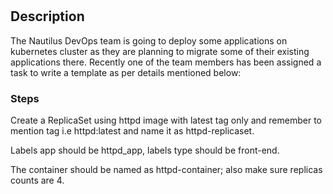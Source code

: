 #

## Description

The Nautilus DevOps team is going to deploy some applications on kubernetes cluster as they are planning to migrate some of their existing applications there. Recently one of the team members has been assigned a task to write a template as per details mentioned below:

### Steps

Create a ReplicaSet using httpd image with latest tag only and remember to mention tag i.e httpd:latest and name it as httpd-replicaset.


Labels app should be httpd_app, labels type should be front-end.


The container should be named as httpd-container; also make sure replicas counts are 4.
